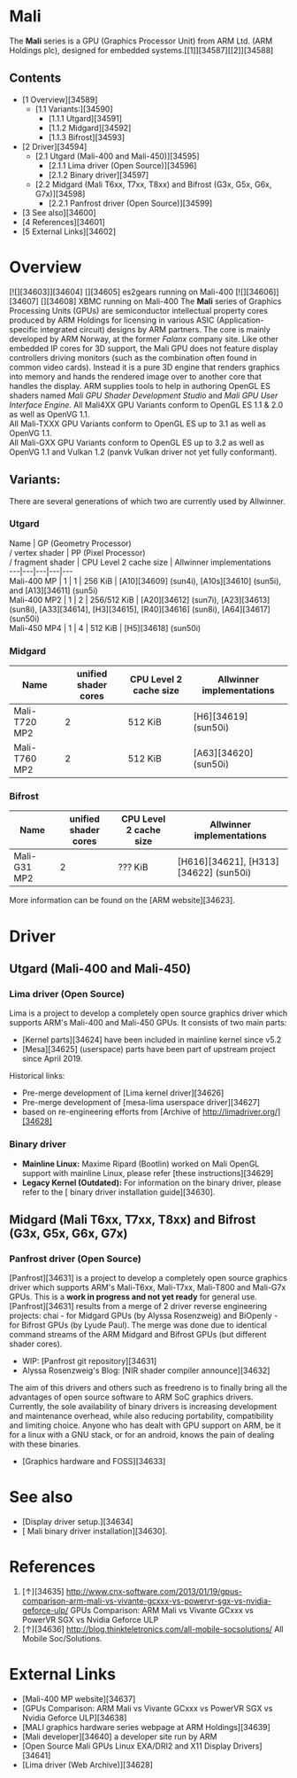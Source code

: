 # Mali
The **Mali** series is a GPU (Graphics Processor Unit) from ARM Ltd. (ARM Holdings plc), designed for embedded systems.[[1]][34587][[2]][34588]
## Contents
  * [1 Overview][34589]
    * [1.1 Variants:][34590]
      * [1.1.1 Utgard][34591]
      * [1.1.2 Midgard][34592]
      * [1.1.3 Bifrost][34593]
  * [2 Driver][34594]
    * [2.1 Utgard (Mali-400 and Mali-450)][34595]
      * [2.1.1 Lima driver (Open Source)][34596]
      * [2.1.2 Binary driver][34597]
    * [2.2 Midgard (Mali T6xx, T7xx, T8xx) and Bifrost (G3x, G5x, G6x, G7x)][34598]
      * [2.2.1 Panfrost driver (Open Source)][34599]
  * [3 See also][34600]
  * [4 References][34601]
  * [5 External Links][34602]

# Overview
[![][34603]][34604]
[][34605]
es2gears running on Mali-400
[![][34606]][34607]
[][34608]
XBMC running on Mali-400
The **Mali** series of Graphics Processing Units (GPUs) are semiconductor intellectual property cores produced by ARM Holdings for licensing in various ASIC (Application-specific integrated circuit) designs by ARM partners. The core is mainly developed by ARM Norway, at the former _Falanx_ company site. 
Like other embedded IP cores for 3D support, the Mali GPU does not feature display controllers driving monitors (such as the combination often found in common video cards). Instead it is a pure 3D engine that renders graphics into memory and hands the rendered image over to another core that handles the display. 
ARM supplies tools to help in authoring OpenGL ES shaders named _Mali GPU Shader Development Studio_ and _Mali GPU User Interface Engine_. 
All Mali4XX GPU Variants conform to OpenGL ES 1.1 & 2.0 as well as OpenVG 1.1.  
All Mali-TXXX GPU Variants conform to OpenGL ES up to 3.1 as well as OpenVG 1.1.  
All Mali-GXX GPU Variants conform to OpenGL ES up to 3.2 as well as OpenVG 1.1 and Vulkan 1.2 (panvk Vulkan driver not yet fully conformant). 
## Variants:
There are several generations of which two are currently used by Allwinner. 
### Utgard
Name | GP (Geometry Processor)   
/ vertex shader | PP (Pixel Processor)   
/ fragment shader | CPU Level 2 cache size | Allwinner implementations   
---|---|---|---|---  
Mali-400 MP  | 1  | 1  | 256 KiB  | [A10][34609] (sun4i), [A10s][34610] (sun5i), and [A13][34611] (sun5i)   
Mali-400 MP2  | 1  | 2  | 256/512 KiB  | [A20][34612] (sun7i), [A23][34613] (sun8i), [A33][34614], [H3][34615], [R40][34616] (sun8i), [A64][34617] (sun50i)   
Mali-450 MP4  | 1  | 4  | 512 KiB  | [H5][34618] (sun50i)   
### Midgard
Name | unified shader cores | CPU Level 2 cache size | Allwinner implementations   
---|---|---|---  
Mali-T720 MP2  | 2  | 512 KiB  | [H6][34619] (sun50i)   
Mali-T760 MP2  | 2  | 512 KiB  | [A63][34620] (sun50i)   
### Bifrost
Name | unified shader cores | CPU Level 2 cache size | Allwinner implementations   
---|---|---|---  
Mali-G31 MP2  | 2  | ??? KiB  | [H616][34621], [H313][34622] (sun50i)   
More information can be found on the [ARM website][34623]. 
# Driver
## Utgard (Mali-400 and Mali-450)
### Lima driver (Open Source)
Lima is a project to develop a completely open source graphics driver which supports ARM's Mali-400 and Mali-450 GPUs. 
It consists of two main parts: 
  * [Kernel parts][34624] have been included in mainline kernel since v5.2
  * [Mesa][34625] (userspace) parts have been part of upstream project since April 2019.

Historical links: 
  * Pre-merge development of [Lima kernel driver][34626]
  * Pre-merge development of [mesa-lima userspace driver][34627]
  * based on re-engineering efforts from [Archive of http://limadriver.org/][34628]

### Binary driver
  * **Mainline Linux:** Maxime Ripard (Bootlin) worked on Mali OpenGL support with mainline Linux, please refer [these instructions][34629]
  * **Legacy Kernel (Outdated):** For information on the binary driver, please refer to the [ binary driver installation guide][34630].

## Midgard (Mali T6xx, T7xx, T8xx) and Bifrost (G3x, G5x, G6x, G7x)
### Panfrost driver (Open Source)
[Panfrost][34631] is a project to develop a completely open source graphics driver which supports ARM's Mali-T6xx, Mali-T7xx, Mali-T800 and Mali-G7x GPUs. This is a **work in progress and not yet ready** for general use.  
[Panfrost][34631] results from a merge of 2 driver reverse engineering projects: chai - for Midgard GPUs (by Alyssa Rosenzweig) and BiOpenly - for Bifrost GPUs (by Lyude Paul). The merge was done due to identical command streams of the ARM Midgard and Bifrost GPUs (but different shader cores). 
  * WIP: [Panfrost git repository][34631]
  * Alyssa Rosenzweig's Blog: [NIR shader compiler announce][34632]

  

The aim of this drivers and others such as freedreno is to finally bring all the advantages of open source software to ARM SoC graphics drivers. Currently, the sole availability of binary drivers is increasing development and maintenance overhead, while also reducing portability, compatibility and limiting choice. Anyone who has dealt with GPU support on ARM, be it for a linux with a GNU stack, or for an android, knows the pain of dealing with these binaries. 
  * [Graphics hardware and FOSS][34633]

# See also
  * [Display driver setup.][34634]
  * [ Mali binary driver installation][34630].

# References
  1. [↑][34635] <http://www.cnx-software.com/2013/01/19/gpus-comparison-arm-mali-vs-vivante-gcxxx-vs-powervr-sgx-vs-nvidia-geforce-ulp/> GPUs Comparison: ARM Mali vs Vivante GCxxx vs PowerVR SGX vs Nvidia Geforce ULP
  2. [↑][34636] <http://blog.thinkteletronics.com/all-mobile-socsolutions/> All Mobile Soc/Solutions.

# External Links
  * [Mali-400 MP website][34637]
  * [GPUs Comparison: ARM Mali vs Vivante GCxxx vs PowerVR SGX vs Nvidia Geforce ULP][34638]
  * [MALI graphics hardware series webpage at ARM Holdings][34639]
  * [Mali developer][34640] a developer site run by ARM
  * [Open Source Mali GPUs Linux EXA/DRI2 and X11 Display Drivers][34641]
  * [Lima driver (Web Archive)][34628]
